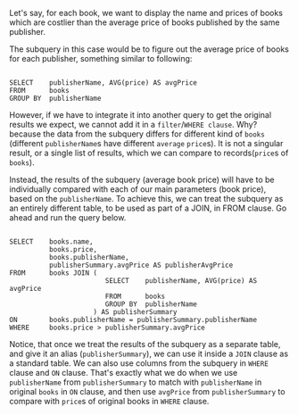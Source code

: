Let's say, for each book, we want to display the name and prices of books which are costlier than the average price of books published by the same publisher.

The subquery in this case would be to figure out the average price of books for each publisher, something similar to following:

<Editor lang="sql" dbName="students2-v3.db">
<code>
SELECT    publisherName, AVG(price) AS avgPrice
FROM      books
GROUP BY  publisherName
</code>
</Editor>

However, if we have to integrate it into another query to get the original results we expect, we cannot add it in a `filter`/`WHERE clause`. Why? because the data from the subquery differs for different kind of `books` (different `publisherName`s have different `average` `price`s). It is not a singular result, or a single list of results, which we can compare to records(`price`s of `books`).

Instead, the results of the subquery (average book price) will have to be individually compared with each of our main parameters (book price), based on the `publisherName`. To achieve this, we can treat the subquery as an entirely different table, to be used as part of a JOIN, in FROM clause. Go ahead and run the query below.

<Editor lang="sql" dbName="students2-v3.db">
<code>
SELECT    books.name, 
          books.price, 
          books.publisherName,
          publisherSummary.avgPrice AS publisherAvgPrice
FROM      books JOIN (
                        SELECT    publisherName, AVG(price) AS avgPrice
                        FROM      books
                        GROUP BY  publisherName
                     ) AS publisherSummary
ON        books.publisherName = publisherSummary.publisherName
WHERE     books.price > publisherSummary.avgPrice
</code>
</Editor>

Notice, that once we treat the results of the subquery as a separate table, and give it an alias (`publisherSummary`), we can use it inside a `JOIN` clause as a standard table. We can also use columns from the subquery in `WHERE` clause and `ON` clause. That's exactly what we do when we use `publisherName` from `publisherSummary` to match with `publisherName` in original `books` in `ON` clause, and then use `avgPrice` from `publisherSummary` to compare with `price`s of original books in `WHERE` clause.